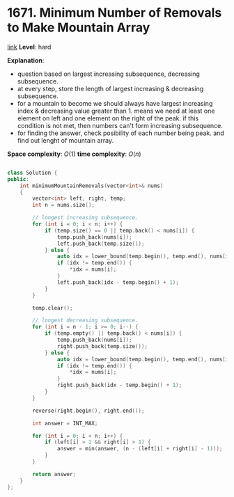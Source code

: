 # 1671. Minimum Number of Removals to Make Mountain Array

[link](https://leetcode.com/problems/minimum-number-of-removals-to-make-mountain-array/)
**Level**: hard

**Explanation**:

- question based on largest increasing subsequence, decreasing subsequence.
- at every step, store the length of largest increasing & decreasing subsequence.
- for a mountain to become we should always have largest increasing index & decreasing value greater than 1. means we need at least one element on left and one element on the right of the peak. if this condition is not met, then numbers can't form increasing subsequence.
- for finding the answer, check posibility of each number being peak. and find out lenght of mountain array.

**Space complexity**: $O(1)$
**time complexity**: $O(n)$

```cpp

class Solution {
public:
    int minimumMountainRemovals(vector<int>& nums)
    {
        vector<int> left, right, temp;
        int n = nums.size();

        // longest increasing subsequence.
        for (int i = 0; i < n; i++) {
            if (temp.size() == 0 || temp.back() < nums[i]) {
                temp.push_back(nums[i]);
                left.push_back(temp.size());
            } else {
                auto idx = lower_bound(temp.begin(), temp.end(), nums[i]);
                if (idx != temp.end()) {
                    *idx = nums[i];
                }
                left.push_back(idx - temp.begin() + 1);
            }
        }

        temp.clear();

        // longest decreasing subsequence.
        for (int i = n - 1; i >= 0; i--) {
            if (temp.empty() || temp.back() < nums[i]) {
                temp.push_back(nums[i]);
                right.push_back(temp.size());
            } else {
                auto idx = lower_bound(temp.begin(), temp.end(), nums[i]);
                if (idx != temp.end()) {
                    *idx = nums[i];
                }
                right.push_back(idx - temp.begin() + 1);
            }
        }

        reverse(right.begin(), right.end());

        int answer = INT_MAX;

        for (int i = 0; i < n; i++) {
            if (left[i] > 1 && right[i] > 1) {
                answer = min(answer, (n - (left[i] + right[i] - 1)));
            }
        }

        return answer;
    }
};
```
